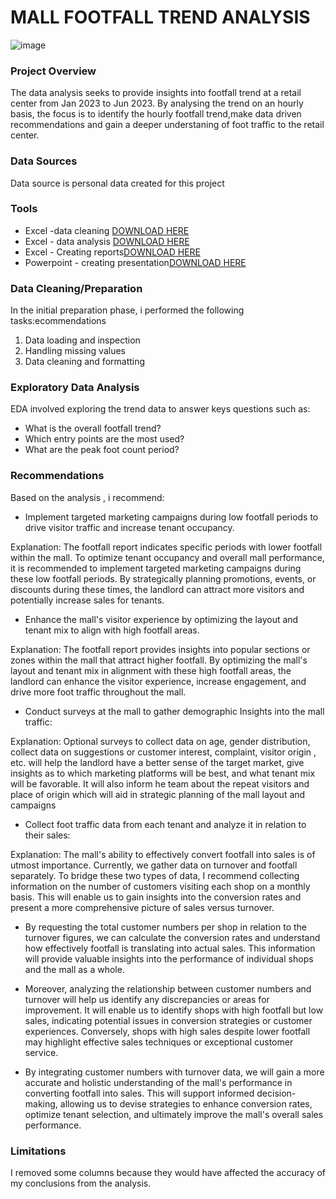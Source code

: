 # MALL FOOTFALL TREND ANALYSIS
![image](https://github.com/Abenakay/FOOTFALL-TREND-ANALYSIS/assets/121954820/356c7e9a-b87f-4179-90de-67e53252c494)

### Project Overview
The data analysis seeks to provide insights into footfall trend at a retail center from Jan 2023 to Jun 2023. By analysing the trend on an hourly basis, the focus is to identify the hourly footfall trend,make data driven recommendations and gain a deeper understaning of foot traffic to the retail center.

### Data Sources

Data source is personal data created for this project

### Tools
- Excel -data cleaning [DOWNLOAD HERE](https://microsoft.com)
- Excel - data analysis [DOWNLOAD HERE](https://microsoft.com)
- Excel - Creating reports[DOWNLOAD HERE](https://microsoft.com)
- Powerpoint - creating presentation[DOWNLOAD HERE](https://microsoft.com)


### Data Cleaning/Preparation
In the initial preparation phase, i performed the following tasks:ecommendations
1. Data loading and inspection
2. Handling missing values
3. Data cleaning and formatting

### Exploratory Data Analysis
EDA involved exploring the trend data to answer keys questions such as:

- What is the overall footfall trend?
- Which entry points are the most used?
- What are the peak foot count period?
  


### Recommendations
Based on the analysis , i recommend:
- Implement targeted marketing campaigns during low footfall periods to drive visitor traffic and increase tenant occupancy.

Explanation: The footfall report indicates specific periods with lower footfall within the mall. To optimize tenant occupancy and overall mall performance, it is recommended to implement targeted marketing campaigns during these low footfall periods. By strategically planning promotions, events, or discounts during these times, the landlord can attract more visitors and potentially increase sales for tenants.

- Enhance the mall's visitor experience by optimizing the layout and tenant mix to align with high footfall areas.

Explanation: The footfall report provides insights into popular sections or zones within the mall that attract higher footfall. By optimizing the mall's layout and tenant mix in alignment with these high footfall areas, the landlord can enhance the visitor experience, increase engagement, and drive more foot traffic throughout the mall.

- Conduct surveys at the mall to gather demographic Insights into the mall traffic:

Explanation: Optional surveys to collect data on age, gender distribution, collect data on suggestions or customer interest, complaint, visitor origin , etc. will help the landlord have a better sense of the target market, give insights as to which marketing platforms will be best, and what tenant mix will be favorable. It will also inform he team about the repeat visitors and place of origin which will aid in strategic planning of the mall layout and campaigns

- Collect foot traffic data from each tenant and analyze it in relation to their sales:

Explanation: The mall's ability to effectively convert footfall into sales is of utmost importance. Currently, we gather data on turnover and footfall separately. To bridge these two types of data, I recommend collecting information on the number of customers visiting each shop on a monthly basis. This will enable us to gain insights into the conversion rates and present a more comprehensive picture of sales versus turnover.

- By requesting the total customer numbers per shop in relation to the turnover figures, we can calculate the conversion rates and understand how effectively footfall is translating into actual sales. This information will provide valuable insights into the performance of individual shops and the mall as a whole.

- Moreover, analyzing the relationship between customer numbers and turnover will help us identify any discrepancies or areas for improvement. It will enable us to identify shops with high footfall but low sales, indicating potential issues in conversion strategies or customer experiences. Conversely, shops with high sales despite lower footfall may highlight effective sales techniques or exceptional customer service.

- By integrating customer numbers with turnover data, we will gain a more accurate and holistic understanding of the mall's performance in converting footfall into sales. This will support informed decision-making, allowing us to devise strategies to enhance conversion rates, optimize tenant selection, and ultimately improve the mall's overall sales performance.

### Limitations
I removed  some columns because they would have affected the accuracy of my conclusions from the analysis. 

          
